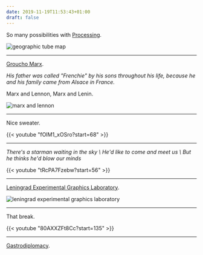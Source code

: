 ```yaml
---
date: 2019-11-19T11:53:43+01:00
draft: false
---
```


So many possibilities with [Processing](http://www.tom-carden.co.uk/p5/tube_map_travel_times/applet/).

![geographic tube map](/geographic-tube-map.png)

---

[Groucho Marx](https://en.wikipedia.org/wiki/Groucho_Marx).

_His father was called "Frenchie" by his sons throughout his life, because he and his family came from Alsace in France._

Marx and Lennon, Marx and Lenin.

![marx and lennon](/marx-and-lennon-stamp.png)

---

Nice sweater.

{{< youtube "fOIM1_xOSro?start=68" >}}

---

_There's a starman waiting in the sky \\
He'd like to come and meet us \\
But he thinks he'd blow our minds_

{{< youtube "tRcPA7Fzebw?start=56" >}}

---

[Leningrad Experimental Graphics Laboratory](https://www.grosvenorgallery.com/usr/library/documents/main/lithographs25sovietartists1-25nov1961.pdf).

![leningrad experimental graphics laboratory](/alexandra-nikolaevna-scoreboard.jpg)

---

That break.

{{< youtube "80AXXZFt8Cc?start=135" >}}

---

[Gastrodiplomacy](https://www.vice.com/en_us/article/paxadz/the-surprising-reason-that-there-are-so-many-thai-restaurants-in-america).

